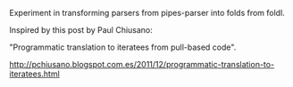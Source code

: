Experiment in transforming parsers from pipes-parser into folds from foldl.

Inspired by this post by Paul Chiusano:

"Programmatic translation to iteratees from pull-based code".

http://pchiusano.blogspot.com.es/2011/12/programmatic-translation-to-iteratees.html


